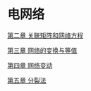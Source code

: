 # 电网络

[第二章 关联矩阵和网络方程]( ./unit2/unit2.md "第二章 关联矩阵和网络方程")

[第三章 网络的变换与等值]( ./unit3/unit3.md "第三章 网络的变换与等值")

[第四章 网络变动]( ./unit4/unit4.md "第四章 网络变动")

[第五章 分裂法]( ./unit5/unit5.md "第五章 分裂法")